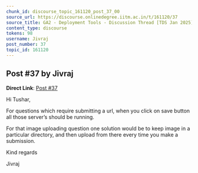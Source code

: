```yaml
---
chunk_id: discourse_topic_161120_post_37_00
source_url: https://discourse.onlinedegree.iitm.ac.in/t/161120/37
source_title: GA2 - Deployment Tools - Discussion Thread [TDS Jan 2025]
content_type: discourse
tokens: 98
username: Jivraj
post_number: 37
topic_id: 161120
---
```


## Post #37 by Jivraj

**Direct Link**: [Post #37](https://discourse.onlinedegree.iitm.ac.in/t/161120/37)

Hi Tushar,

For questions which require submitting a url, when you click on save button all those server’s should be running.

For that image uploading question one solution would be to keep image in a particular directory, and then upload from there every time you make a submission.

Kind regards

Jivraj
